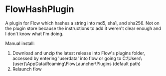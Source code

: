# FlowHashPlugin
A plugin for Flow which hashes a string into md5, sha1, and sha256. Not on the plugin store because the instructions to add it weren't clear enough and I don't know what I'm doing.

Manual install:
1. Download and unzip the latest release into Flow's plugins folder, accessed by entering 'userdata' into flow or going to C:\Users\\{user}\AppData\Roaming\FlowLauncher\Plugins (default path)
2. Relaunch flow
